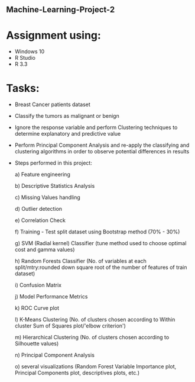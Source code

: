 ## Machine-Learning-Project-2
# Assignment using: 
- Windows 10
- R Studio
- R 3.3

# Tasks:
- Breast Cancer patients dataset
- Classify the tumors as malignant or benign
- Ignore the response variable and perform Clustering techniques to determine explanatory and predictive value
- Perform Principal Component Analysis and re-apply the classifying and clustering algorithms in order to observe potential differences in results


- Steps performed in this project: 

  a) Feature engineering
  
  b) Descriptive Statistics Analysis
  
  c) Missing Values handling
  
  d) Outlier detection
  
  e) Correlation Check
  
  f) Training - Test split dataset using Bootstrap method (70% - 30%)
  
  g) SVM (Radial kernel) Classifier (tune method used to choose optimal cost and gamma values)
  
  h) Random Forests Classifier (No. of variables at each split/mtry:rounded down square root of the number of features of train dataset)
  
  i) Confusion Matrix
  
  j) Model Performance Metrics
  
  k) ROC Curve plot
  
  l) K-Means Clustering (No. of clusters chosen according to Within cluster Sum of Squares plot/'elbow criterion') 
  
  m) Hierarchical Clustering (No. of clusters chosen according to Silhouette values)
  
  n) Principal Component Analysis 
  
  o) several visualizations (Random Forest Variable Importance plot, Principal Components plot, descriptives plots, etc.) 
